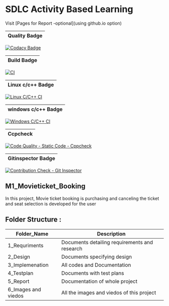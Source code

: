 # SDLC Activity Based Learning

Visit [Pages for Report -optional](using github.io option)


| Quality Badge|
|---|
[![Codacy Badge](https://api.codacy.com/project/badge/Grade/41ff52274bcf47d391731790aeb33dac)](https://app.codacy.com/gh/hemanthkandasamy/M1_Movieticket_Booking?utm_source=github.com&utm_medium=referral&utm_content=hemanthkandasamy/M1_Movieticket_Booking&utm_campaign=Badge_Grade_Settings)

| Build Badge|
|---|
[![CI](https://github.com/hemanthkandasamy/M1_Movieticket_Booking/actions/workflows/main.yml/badge.svg)](https://github.com/hemanthkandasamy/M1_Movieticket_Booking/actions/workflows/main.yml)

|Linux c/c++ Badge|
 |---|
[![Linux C/C++ CI](https://github.com/hemanthkandasamy/M1_Movieticket_Booking/actions/workflows/Linux_c-ccp.yml/badge.svg)](https://github.com/hemanthkandasamy/M1_Movieticket_Booking/actions/workflows/Linux_c-ccp.yml)

| windows c/c++ Badge|
 |---|
[![Windows C/C++ CI](https://github.com/hemanthkandasamy/M1_Movieticket_Booking/actions/workflows/windows_c-ccp.yml/badge.svg)](https://github.com/hemanthkandasamy/M1_Movieticket_Booking/actions/workflows/windows_c-ccp.yml)

|Ccpcheck|
|---|
[![Code Quality - Static Code - Cppcheck](https://github.com/hemanthkandasamy/M1_Movieticket_Booking/actions/workflows/cppcheck.yml/badge.svg)](https://github.com/hemanthkandasamy/M1_Movieticket_Booking/actions/workflows/cppcheck.yml)

| Gitinspector Badge|
|---|
[![Contribution Check - Git Inspector](https://github.com/hemanthkandasamy/M1_Movieticket_Booking/actions/workflows/gitinspector.yml/badge.svg)](https://github.com/hemanthkandasamy/M1_Movieticket_Booking/actions/workflows/gitinspector.yml)

## M1_Movieticket_Booking
In this project, Movie ticket booking is purchasing and canceling the ticket and seat selection is developed for the user

## Folder Structure :
| Folder_Name | Description |
| --------- | --------------- |
| 1_Requriments  | Documents detailing requirements and research |
| 2_Design | Documents specifying design |
| 3_Implemenation  | All codes and Documentation  |
| 4_Testplan | Documents with test plans |
| 5_Report | Documentation of whole project |
| 6_Images and viedos | All the images and viedos of this project |
